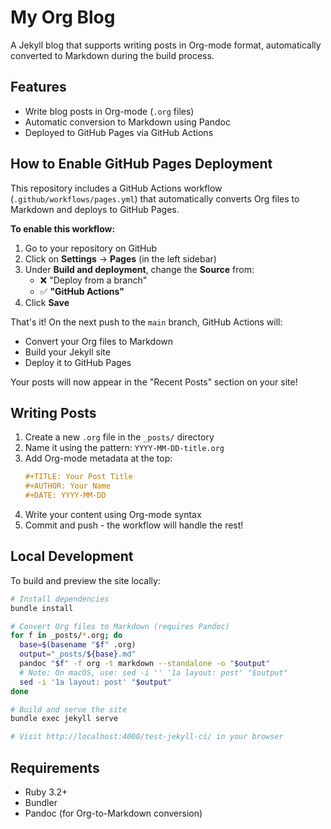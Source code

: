 # My Org Blog

A Jekyll blog that supports writing posts in Org-mode format, automatically converted to Markdown during the build process.

## Features

- Write blog posts in Org-mode (`.org` files)
- Automatic conversion to Markdown using Pandoc
- Deployed to GitHub Pages via GitHub Actions

## How to Enable GitHub Pages Deployment

This repository includes a GitHub Actions workflow (`.github/workflows/pages.yml`) that automatically converts Org files to Markdown and deploys to GitHub Pages.

**To enable this workflow:**

1. Go to your repository on GitHub
2. Click on **Settings** → **Pages** (in the left sidebar)
3. Under **Build and deployment**, change the **Source** from:
   - ❌ "Deploy from a branch" 
   - ✅ **"GitHub Actions"**
4. Click **Save**

That's it! On the next push to the `main` branch, GitHub Actions will:
- Convert your Org files to Markdown
- Build your Jekyll site
- Deploy it to GitHub Pages

Your posts will now appear in the "Recent Posts" section on your site!

## Writing Posts

1. Create a new `.org` file in the `_posts/` directory
2. Name it using the pattern: `YYYY-MM-DD-title.org`
3. Add Org-mode metadata at the top:
   ```org
   #+TITLE: Your Post Title
   #+AUTHOR: Your Name
   #+DATE: YYYY-MM-DD
   ```
4. Write your content using Org-mode syntax
5. Commit and push - the workflow will handle the rest!

## Local Development

To build and preview the site locally:

```bash
# Install dependencies
bundle install

# Convert Org files to Markdown (requires Pandoc)
for f in _posts/*.org; do
  base=$(basename "$f" .org)
  output="_posts/${base}.md"
  pandoc "$f" -f org -t markdown --standalone -o "$output"
  # Note: On macOS, use: sed -i '' '1a layout: post' "$output"
  sed -i '1a layout: post' "$output"
done

# Build and serve the site
bundle exec jekyll serve

# Visit http://localhost:4000/test-jekyll-ci/ in your browser
```

## Requirements

- Ruby 3.2+
- Bundler
- Pandoc (for Org-to-Markdown conversion)
